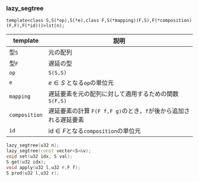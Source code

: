### lazy_segtree
`template<class S,S(*op),S(*e),class F,S(*mapping)(F,S),F(*composition)(F,F),F(*id)()>lst(n);`

|template|説明|
|-|-|
|型`S`|元の配列|
|型`F`|遅延の型|
|`op`|`S(S,S)`|
|`e`| $e\in S$ となる`op`の単位元|
|`mapping`|遅延要素を元の配列に対して適用するための関数`S(F,S)`|
|`composition`|遅延要素の計算 `F(F f,F g)`のとき，`f`が後から追加される遅延要素|
|`id`| $\text{id}\in F$となる`composition`の単位元|

```C++
lazy_segtree(u32 n);
lazy_segtree(const vector<S>&v);
void set(u32 idx, S val);
S get(u32 idx);
void apply(u32 l,u32 r,F f);
S prod(u32 l,u32 r);
```